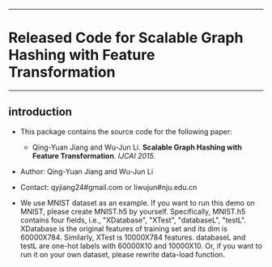 ***
# Released Code for Scalable Graph Hashing with Feature Transformation
***
## introduction
* This package contains the source code for the following paper:
	* Qing-Yuan Jiang and Wu-Jun Li. **Scalable Graph Hashing with Feature Transformation**. *IJCAI 2015*.

* Author: Qing-Yuan Jiang and Wu-Jun Li
* Contact: qyjiang24#gmail.com or liwujun#nju.edu.cn
* We use MNIST dataset as an example. If you want to run this demo on MNIST, please create MNIST.h5 by yourself. Specifically, MNIST.h5 contains four fields, i.e., "XDatabase", "XTest", "databaseL", "testL". XDatabase is the original features of training set and its dim is 60000X784. Similarly, XTest is 10000X784 features. databaseL and testL are one-hot labels with 60000X10 and 10000X10. Or, if you want to run it on your own dataset, please rewrite data-load function.
